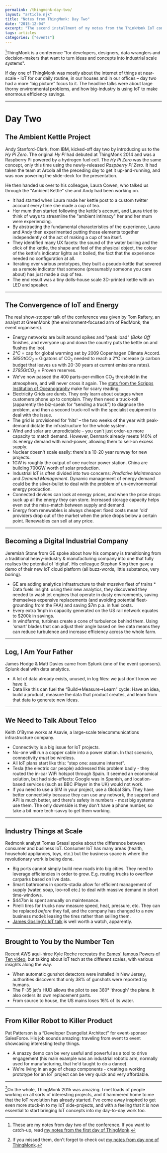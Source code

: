 ```yaml
---
permalink: /thingmonk-day-two/
layout: "article.njk"
title: "Notes from ThingMonk: Day Two"
date: "2015-12-04"
excerpt: "The second installment of my notes from the ThinkMonk IoT conference."
tags: articles
categories: ["events"]
---
```


[^1]ThingMonk is a conference “for developers, designers, data wranglers and decision-makers that want to turn ideas and concepts into industrial scale systems".

If day one of ThingMonk was mostly about the internet of things at near-scale - IoT for our daily routine, in our houses and in our offices – day two had a more “big picture” focus to it. The headline talks were about large thorny environmental problems, and how big-industry is using IoT to make enormous efficiency savings.

---

# Day Two

## The Ambient Kettle Project

Andy Stanford-Clark, from IBM, kicked-off day two by introducing us to the _Hy Pi Zero_. The original _Hy Pi_ had debuted at ThingMonk 2014 and was a Raspberry Pi powered by a hydrogen fuel cell. The _Hy Pi Zero_ was the same concept, only this time using the newly-released _Raspberry Pi Zero_. It had taken the team at Arcola all the preceding day to get it up-and-running, and was now powering the slide-deck for the presentation.

He then handed us over to his colleague, Laura Cowen, who talked us through the "Ambient Kettle" she and Andy had been working on.

-   It had started when Laura made her kettle post to a custom twitter account every time she made a cup of tea.
-   Her mum then started following the kettle's account, and Laura tried to think of ways to streamline the "ambient intimacy" her and her mum were experiencing.
-   By abstracting the fundamental characteristics of the experience, Laura and Andy then experimented putting those elements together independently of the act of making a cup of tea itself.
-   They identified many UX facets: the sound of the water boiling and the click of the kettle, the shape and feel of the physical object, the colour of the kettle's indicator lights as it boiled, the fact that the experience needed no configuration at all.
-   Iterating over various prototypes, they built a pseudo-kettle that severed as a remote indicator that someone (presumably someone you care about) has just made a cup of tea.
-   The end result was a tiny dolls-house scale 3D-printed kettle with an LED and speaker.

---

## The Convergence of IoT and Energy

The real show-stopper talk of the conference was given by Tom Raftery, an analyst at GreenMonk (the environment-focused arm of RedMonk; the event organisers).

-   Energy networks are built around spikes and "peak load" (_Bake Off_ finishes, and everyone up and down the country puts the kettle on and flushes the loo).
-   _2°C_ = cap for global warming set by 2009 Copenhagen Climate Accord.
-   _565GtCO<sub>2</sub>_ = Gigatons of CO<sub>2</sub> needed to reach a 2°C increase (a carbon budget that leaves us with 20-30 years at current emissions rates).
-   _2795GtCO<sub>2</sub>_ = Proven reserves.
-   We've now passed the 400 parts-per-million CO<sub>2</sub> threshold in the atmosphere, and will never cross it again. The [stats from the Scripps Institution of Oceanography](https://scripps.ucsd.edu/programs/keelingcurve/) make for scary reading.
-   Electricity Grids are dumb. They only learn about outages when customers phone up to complain. They then need a truck-roll (apparently the biz-speak for “sending a truck”) to diagnose the problem, and then a second truck-roll with the specialist equipment to deal with the issue.
-   The grid is provisioned for 'hits' – the two weeks of the year with peak-demand dictate the infrastructure for the whole system.
-   Wind and solar are unpredictable – you can't just order-up more capacity to match demand. However, Denmark already meets 140% of its energy demand with wind-power, allowing them to sell-on excess supply.
-   Nuclear doesn't scale easily: there's a 10-20 year runway for new projects.
-   1GW is roughly the output of one nuclear power station. China are building 700GW worth of solar production.
-   Industrial IoT is often divided into two concerns: _Predictive Maintenance_ and _Demand Management_. Dynamic management of energy demand could be the silver-bullet to deal with the problem of un-environmental energy production.
-   Connected devices can look at energy prices, and when the price drops suck up all the energy they can store. Increased storage capacity helps even out the miss-match between supply and demand.
-   Energy from renewables is always cheaper: fixed costs mean 'old' providers drop out of the market when the price drops below a certain point. Renewables can sell at any price.

---

## Becoming a Digital Industrial Company

Jeremiah Stone from GE spoke about how his company is transitioning from a traditional heavy-industry & manufacturing company into one that fully realises the potential of 'digital'. His colleague Stephan King then gave a demo of their new IoT cloud platform (all buzz-words, little substance, very boring).

-   GE are adding analytics infrastructure to their <em>massive</em> fleet of trains \* Data fuels insight: using their new analytics, they discovered they needed to wash jet engines that operate in dusty environments, saving themselves expensive replacements (and avoiding potential fleet-grounding from the FAA) and saving $7m p.a. in fuel costs.
-   Every extra 1mph in capacity generated on the US rail network equates to $200k in savings.
-   In windfarms, turbines create a cone of turbulence behind them. Using 'smart' blades that can adjust their angle based on live data means they can reduce turbulence and increase efficiency across the whole farm.

---

## Log, I Am Your Father

James Hodge & Matt Davies came from Splunk (one of the event sponsors). Splunk deal with data analytics.

-   A lot of data already exists, unused, in log files: we just don't know we have it.
-   Data like this can fuel the “Build->Measure->Learn” cycle: Have an idea, build a product, measure the data that product creates, and learn from that data to generate new ideas.

---

## We Need to Talk About Telco

Keith O'Byrne works at Asavie, a large-scale telecommunications infrastructure company.

-   Connectivity is a big issue for IoT projects.
-   No-one will run a copper cable into a power station. In that scenario, connectivity <em>must</em> be wireless.
-   All IoT plans start like this: “step one: assume internet”.
-   Tesla (the electric car people) addressed this problem badly - they routed the in-car WiFi hotspot through Spain. It seemed an economical solution, but had side-effects: Google was in Spanish, and location-based services (such as BBC iPlayer in the UK) would not work.
-   If you need to use a SIM in your project, use a Global Sim. They have better connectivity because they can use any network, the support and API is much better, and there's safety in numbers - most big systems use them. The only downside is they don't have a phone number, so take a bit more tech-savvy to get them working.

---

## Industry Things at Scale

Redmonk analyst Tomas Grassl spoke about the difference between consumer and business IoT. Consumer IoT has many areas (health, household appliances, toys, etc.) but the business space is where the revolutionary work is being done.

-   Big ports cannot simply build new roads into big cities. They need to leverage efficiencies in order to grow. E.g. routing trucks to overflow carparks based on live data.
-   Smart bathrooms in sports-stadia allow for efficient management of supply (water, soap, loo-roll etc.) to deal with massive demand in short time-windows.
-   $447bn is spent annually on maintenance.
-   Pirelli tires for trucks now measure speed, heat, pressure, etc. They can be replaced <em>before</em> they fail, and the company has changed to a new business model: leasing the tires rather than selling them.
-   [James Gosling's IoT talk](https://www.youtube.com/watch?v=O1Rzyn2OIkI) is well worth a watch, apparently.

---

## Brought to You by the Number Ten

Recent AWS aqui-hiree Kyle Roche recreates the [Eames' famous Powers of Ten video](https://www.youtube.com/watch?v=0fKBhvDjuy0), but talking about IoT tech at the different scales, with various insights along the way.

-   When automatic gunshot detectors were installed in New Jersey, authorities discovers that only 38% of gunshots were reported by humans.
-   The F-35 jet's HUD allows the pilot to see 360° 'through' the plane. It also orders its own replacement parts.
-   From source to house, the US mains loses 16% of its water.

---

## From Killer Robot to Killer Product

Pat Patterson is a “Developer Evangelist Architect” for event-sponsor SalesForce. His job sounds amazing: traveling from event to event showcasing interesting techy things.

-   A snazzy demo can be very useful and powerful as a tool to drive engagement (his main example was an industrial robotic arm, normally used for manufacturing, that he'd taught to do a dance).
-   We're living in an age of cheap components - creating a working prototype for an IoT project can be very quick and very affordable.

---

[^2]On the whole, ThingMonk 2015 was amazing. I met loads of people working on all sorts of interesting projects, and it hammered home to me that the IoT revolution has already started. I've come away inspired to get even more stuck-in to my IoT side-projects, and with a feeling that it is now essential to start bringing IoT concepts into my day-to-day work too.

[^1]: These are my notes from day two of the conference. If you want to catch-up, read [my notes from the first day of ThingMonk](/thingmonk-day-one).
[^2]: If you missed them, don't forget to check out [my notes from day one of ThingMonk](/thingmonk-day-one).
